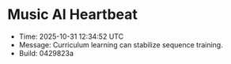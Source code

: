 # Music AI Heartbeat

- Time: 2025-10-31 12:34:52 UTC
- Message: Curriculum learning can stabilize sequence training.
- Build: 0429823a
